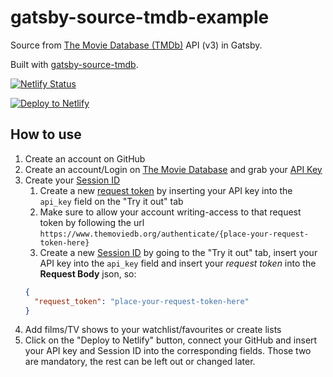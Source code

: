# gatsby-source-tmdb-example

Source from [The Movie Database (TMDb)](https://www.themoviedb.org/) API (v3) in Gatsby.

Built with [gatsby-source-tmdb](https://github.com/LekoArts/gatsby-source-tmdb).

[![Netlify Status](https://api.netlify.com/api/v1/badges/94b61ea3-9947-4b1c-91ce-74dae657be7b/deploy-status)](https://app.netlify.com/sites/hdmoviesbox/deploys)

[![Deploy to Netlify](https://www.netlify.com/img/deploy/button.svg)](https://app.netlify.com/start/deploy?repository=https://github.com/LekoArts/gatsby-source-tmdb-example)

## How to use

1. Create an account on GitHub
1. Create an account/Login on [The Movie Database](https://www.themoviedb.org/) and grab your [API Key](https://developers.themoviedb.org/3/getting-started/introduction)
1. Create your [Session ID](https://developers.themoviedb.org/3/authentication/how-do-i-generate-a-session-id)
    1. Create a new [request token](https://developers.themoviedb.org/3/authentication/create-request-token) by inserting your API key into the `api_key` field on the "Try it out" tab
    1. Make sure to allow your account writing-access to that request token by following the url  `https://www.themoviedb.org/authenticate/{place-your-request-token-here}`
    1. Create a new [Session ID](https://developers.themoviedb.org/3/authentication/create-session) by going to the "Try it out" tab, insert your API key into the `api_key` field and insert your _request token_ into the **Request Body** json, so:
    ```json
    {
      "request_token": "place-your-request-token-here"
    }
    ```
1. Add films/TV shows to your watchlist/favourites or create lists
1. Click on the "Deploy to Netlify" button, connect your GitHub and insert your API key and Session ID into the corresponding fields. Those two are mandatory, the rest can be left out or changed later.
